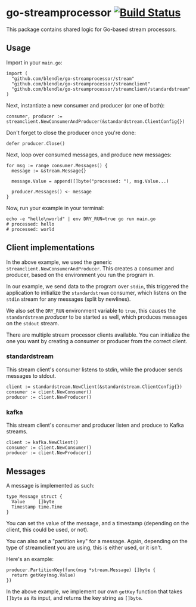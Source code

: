 # go-streamprocessor [![Build Status](https://ci.blendle.io/buildStatus/icon?job=blendle/go-streamprocessor/master)](https://ci.blendle.io/blue/organizations/jenkins/blendle%2Fgo-streamprocessor/branches)

This package contains shared logic for Go-based stream processors.

## Usage

Import in your `main.go`:

```golang
import (
  "github.com/blendle/go-streamprocessor/stream"
  "github.com/blendle/go-streamprocessor/streamclient"
  "github.com/blendle/go-streamprocessor/streamclient/standardstream"
)
```

Next, instantiate a new consumer and producer (or one of both):

```golang
consumer, producer := streamclient.NewConsumerAndProducer(&standardstream.ClientConfig{})
```

Don't forget to close the producer once you're done:

```golang
defer producer.Close()
```

Next, loop over consumed messages, and produce new messages:

```golang
for msg := range consumer.Messages() {
  message := &stream.Message{}

  message.Value = append([]byte("processed: "), msg.Value...)

  producer.Messages() <- message
}
```

Now, run your example in your terminal:

```shell
echo -e "hello\nworld" | env DRY_RUN=true go run main.go
# processed: hello
# processed: world
```

## Client implementations

In the above example, we used the generic `streamclient.NewConsumerAndProducer`.
This creates a consumer and producer, based on the environment you run the
program in.

In our example, we send data to the program over `stdin`, this triggered the
application to initialize the `standardstream` consumer, which listens on the
`stdin` stream for any messages (split by newlines).

We also set the `DRY_RUN` environment variable to `true`, this causes the
`standardstream` _producer_ to be started as well, which produces messages on
the `stdout` stream.

There are multiple stream processor clients available. You can initialize the
one you want by creating a consumer or producer from the correct client.

### standardstream

This stream client's consumer listens to stdin, while the producer sends
messages to stdout.

```golang
client := standardstream.NewClient(&standardstream.ClientConfig{})
consumer := client.NewConsumer()
producer := client.NewProducer()
```

### kafka

This stream client's consumer and producer listen and produce to Kafka streams.

```golang
client := kafka.NewClient()
consumer := client.NewConsumer()
producer := client.NewProducer()
```

## Messages

A message is implemented as such:

```golang
type Message struct {
  Value     []byte
  Timestamp time.Time
}
```

You can set the value of the message, and a timestamp (depending on the client,
this could be used, or not).

You can also set a "partition key" for a message. Again, depending on the type
of streamclient you are using, this is either used, or it isn't.

Here's an example:

```golang
producer.PartitionKey(func(msg *stream.Message) []byte {
  return getKey(msg.Value)
})
```

In the above example, we implement our own `getKey` function that takes `[]byte`
as its input, and returns the key string as `[]byte`.

